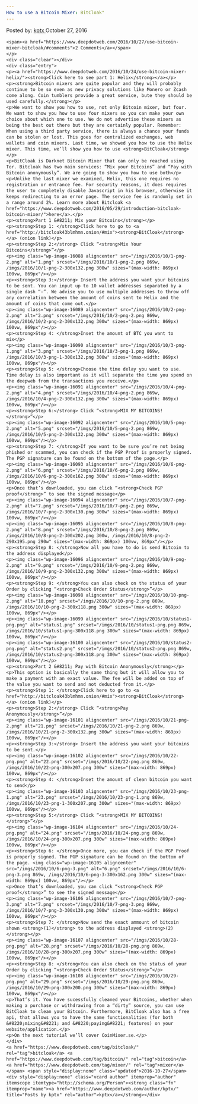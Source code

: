 ```yaml
---
How to use a Bitcoin Mixer: BitCloak"
---
```

<article class="post-listing post-16087 post type-post status-publish format-standard has-post-thumbnail hentry  tag-bitcloak tag-bitcoin tag-mixer">
    <div class="post-inner">
        <span>Posted by: <a href="https://www.deepdotweb.com/author/kptx/" title="">kptx </a></span>
    <span>October 27, 2016</span>
    
    <span><a href="https://www.deepdotweb.com/2016/10/27/use-bitcoin-mixer-bitcloak/#comments">2 Comments</a></span>
    </p>
    <div class="clear"></div>
    <div class="entry">
    <p><a href="https://www.deepdotweb.com/2016/10/24/use-bitcoin-mixer-helix/"><strong>Click here to see part 1: Helix</strong></a></p>
    <p><strong>Bitcoin mixers are quite popular and they will probably continue to be so even as new privacy solutions like Monero or Zcash come along. Coin tumblers provide a great service, bute they should be used carefully.</strong></p>
    <p>We want to show you how to use, not only Bitcoin mixer, but four. We want to show you how to use four mixers so you can make your own choice about which one to use. We do not advertise these mixers as being the best out there but they are certainly popular. Remember: When using a third party service, there is always a chance your funds can be stolen or lost. This goes for centralized exchanges, web wallets and coin mixers. Last time, we showed you how to use the Helix mixer. This time, we’ll show you how to use <strong>BitCloak</strong></p>
    <p>BitCloak is Darknet Bitcoin Mixer that can only be reached using Tor. Bitcloak has two main services: “Mix your Bitcoins” and “Pay with Bitcoin anonymously”. We are going to show you how to use both</p>
    <p>Unlike the last mixer we examined, Helix, this one requires no registration or entrance fee. For security reasons, it does requires the user to completely disable Javascript in his browser, otherwise it keeps redirecting to an error page. The service fee is randomly set in a range around 2%. Learn more about Bitcloak <a href="https://www.deepdotweb.com/2016/05/29/introduction-bitcloak-bitcoin-mixer/">here</a>.</p>
    <p><strong>Part 1 &#8211; Mix your Bitcoins</strong></p>
    <p><strong>Step 1: </strong>Click here to go to <a href="http://bitcloak43blmhmn.onion/#mix"><strong>BitCloak</strong></a> (onion link)</p>
    <p><strong>Step 2:</strong> Click “<strong>Mix Your Bitcoins</strong>”</p>
    <p><img class="wp-image-16088 aligncenter" src="/imgs/2016/10/1-png-2.png" alt="1.png" srcset="/imgs/2016/10/1-png-2.png 869w, /imgs/2016/10/1-png-2-300x132.png 300w" sizes="(max-width: 869px) 100vw, 869px"/></p>
    <p><strong>Step 3:</strong> Insert the address you want your bitcoins to be sent. You can input up to 10 wallet addresses separated by a single dash “-”. We advise you to use multiple addresses to throw off any correlation between the amount of coins sent to Helix and the amount of coins that come out.</p>
    <p><img class="wp-image-16089 aligncenter" src="/imgs/2016/10/2-png-2.png" alt="2.png" srcset="/imgs/2016/10/2-png-2.png 869w, /imgs/2016/10/2-png-2-300x132.png 300w" sizes="(max-width: 869px) 100vw, 869px"/></p>
    <p><strong>Step 4: </strong>Inset the amount of BTC you want to mix</p>
    <p><img class="wp-image-16090 aligncenter" src="/imgs/2016/10/3-png-1.png" alt="3.png" srcset="/imgs/2016/10/3-png-1.png 869w, /imgs/2016/10/3-png-1-300x132.png 300w" sizes="(max-width: 869px) 100vw, 869px"/></p>
    <p><strong>Step 5: </strong>Choose the time delay you want to use. Time delay is also important as it will separate the time you spend on the deepweb from the transactions you receive.</p>
    <p><img class="wp-image-16091 aligncenter" src="/imgs/2016/10/4-png-2.png" alt="4.png" srcset="/imgs/2016/10/4-png-2.png 869w, /imgs/2016/10/4-png-2-300x132.png 300w" sizes="(max-width: 869px) 100vw, 869px"/></p>
    <p><strong>Step 6:</strong> Click “<strong>MIX MY BITCOINS!</strong>”</p>
    <p><img class="wp-image-16092 aligncenter" src="/imgs/2016/10/5-png-2.png" alt="5.png" srcset="/imgs/2016/10/5-png-2.png 869w, /imgs/2016/10/5-png-2-300x132.png 300w" sizes="(max-width: 869px) 100vw, 869px"/></p>
    <p><strong>Step 7: </strong>If you want to be sure you’re not being phished or scammed, you can check if the PGP Proof is properly signed. The PGP signature can be found on the bottom of the page.</p>
    <p><img class="wp-image-16093 aligncenter" src="/imgs/2016/10/6-png-2.png" alt="6.png" srcset="/imgs/2016/10/6-png-2.png 869w, /imgs/2016/10/6-png-2-300x162.png 300w" sizes="(max-width: 869px) 100vw, 869px"/></p>
    <p>Once that’s downloaded, you can click “<strong>Check PGP proof</strong>” to see the signed message</p>
    <p><img class="wp-image-16094 aligncenter" src="/imgs/2016/10/7-png-2.png" alt="7.png" srcset="/imgs/2016/10/7-png-2.png 869w, /imgs/2016/10/7-png-2-300x130.png 300w" sizes="(max-width: 869px) 100vw, 869px"/></p>
    <p><img class="wp-image-16095 aligncenter" src="/imgs/2016/10/8-png-2.png" alt="8.png" srcset="/imgs/2016/10/8-png-2.png 869w, /imgs/2016/10/8-png-2-300x202.png 300w, /imgs/2016/10/8-png-2-290x195.png 290w" sizes="(max-width: 869px) 100vw, 869px"/></p>
    <p><strong>Step 8: </strong>Now all you have to do is send Bitcoin to the address displayed</p>
    <p><img class="wp-image-16096 aligncenter" src="/imgs/2016/10/9-png-2.png" alt="9.png" srcset="/imgs/2016/10/9-png-2.png 869w, /imgs/2016/10/9-png-2-300x132.png 300w" sizes="(max-width: 869px) 100vw, 869px"/></p>
    <p><strong>Step 9: </strong>You can also check on the status of your Order by clicking “<strong>Check Order Status</strong>”</p>
    <p><img class="wp-image-16098 aligncenter" src="/imgs/2016/10/10-png-2.png" alt="10.png" srcset="/imgs/2016/10/10-png-2.png 869w, /imgs/2016/10/10-png-2-300x118.png 300w" sizes="(max-width: 869px) 100vw, 869px"/></p>
    <p><img class="wp-image-16099 aligncenter" src="/imgs/2016/10/status1-png.png" alt="status1.png" srcset="/imgs/2016/10/status1-png.png 869w, /imgs/2016/10/status1-png-300x118.png 300w" sizes="(max-width: 869px) 100vw, 869px"/></p>
    <p><img class="wp-image-16100 aligncenter" src="/imgs/2016/10/status2-png.png" alt="status2.png" srcset="/imgs/2016/10/status2-png.png 869w, /imgs/2016/10/status2-png-300x118.png 300w" sizes="(max-width: 869px) 100vw, 869px"/></p>
    <p><strong>Part 2 &#8211; Pay with Bitcoin Anonymously</strong></p>
    <p>This option is basically the same thing but it will allow you to make a payment with an exact value. The fee will be added on top of the value you want to send and not deducted from it.</p>
    <p><strong>Step 1: </strong>Click here to go to <a href="http://bitcloak43blmhmn.onion/#mix"><strong>BitCloak</strong></a> (onion link)</p>
    <p><strong>Step 2:</strong> Click “<strong>Pay Anonymously</strong>”</p>
    <p><img class="wp-image-16101 aligncenter" src="/imgs/2016/10/21-png-2.png" alt="21.png" srcset="/imgs/2016/10/21-png-2.png 869w, /imgs/2016/10/21-png-2-300x132.png 300w" sizes="(max-width: 869px) 100vw, 869px"/></p>
    <p><strong>Step 3:</strong> Insert the address you want your bitcoins to be sent.</p>
    <p><img class="wp-image-16102 aligncenter" src="/imgs/2016/10/22-png.png" alt="22.png" srcset="/imgs/2016/10/22-png.png 869w, /imgs/2016/10/22-png-300x207.png 300w" sizes="(max-width: 869px) 100vw, 869px"/></p>
    <p><strong>Step 4: </strong>Inset the amount of clean bitcoin you want to send</p>
    <p><img class="wp-image-16103 aligncenter" src="/imgs/2016/10/23-png-1.png" alt="23.png" srcset="/imgs/2016/10/23-png-1.png 869w, /imgs/2016/10/23-png-1-300x207.png 300w" sizes="(max-width: 869px) 100vw, 869px"/></p>
    <p><strong>Step 5:</strong> Click “<strong>MIX MY BITCOINS!</strong>”</p>
    <p><img class="wp-image-16104 aligncenter" src="/imgs/2016/10/24-png.png" alt="24.png" srcset="/imgs/2016/10/24-png.png 869w, /imgs/2016/10/24-png-300x207.png 300w" sizes="(max-width: 869px) 100vw, 869px"/></p>
    <p><strong>Step 6: </strong>Once more, you can check if the PGP Proof is properly signed. The PGP signature can be found on the bottom of the page. <img class="wp-image-16105 aligncenter" src="/imgs/2016/10/6-png-3.png" alt="6.png" srcset="/imgs/2016/10/6-png-3.png 869w, /imgs/2016/10/6-png-3-300x162.png 300w" sizes="(max-width: 869px) 100vw, 869px"/></p>
    <p>Once that’s downloaded, you can click “<strong>Check PGP proof</strong>” to see the signed message</p>
    <p><img class="wp-image-16106 aligncenter" src="/imgs/2016/10/7-png-3.png" alt="7.png" srcset="/imgs/2016/10/7-png-3.png 869w, /imgs/2016/10/7-png-3-300x130.png 300w" sizes="(max-width: 869px) 100vw, 869px"/></p>
    <p><strong>Step 7: </strong>Now send the exact ammount of bitcoin shown <strong>(1)</strong> to the address displayed <strong>(2)</strong></p>
    <p><img class="wp-image-16107 aligncenter" src="/imgs/2016/10/28-png.png" alt="28.png" srcset="/imgs/2016/10/28-png.png 869w, /imgs/2016/10/28-png-300x207.png 300w" sizes="(max-width: 869px) 100vw, 869px"/></p>
    <p><strong>Step 8: </strong>You can also check on the status of your Order by clicking “<strong>Check Order Status</strong>”</p>
    <p><img class="wp-image-16108 aligncenter" src="/imgs/2016/10/29-png.png" alt="29.png" srcset="/imgs/2016/10/29-png.png 869w, /imgs/2016/10/29-png-300x200.png 300w" sizes="(max-width: 869px) 100vw, 869px"/></p>
    <p>That’s it. You have sucessfully cleaned your Bitcoins, whether when making a purchase or withdrawing from a “dirty” source, you can use BitCloak to clean your Bitcoin. Furthermore, BitCloak also has a free api, that allows you to have the same functionalities (for both &#8220;mixing&#8221; and &#8220;paying&#8221; features) on your website/application.</p>
    <p>On the next tutorial we’ll cover CoinMixer.se.</p>
    </div>
    <a href="https://www.deepdotweb.com/tag/bitcloak/" rel="tag">bitcloak</a> <a href="https://www.deepdotweb.com/tag/bitcoin/" rel="tag">bitcoin</a> <a href="https://www.deepdotweb.com/tag/mixer/" rel="tag">mixer</a></span> <span style="display:none" class="updated">2016-10-27</span>
    <div style="display:none" class="vcard author" itemprop="author" itemscope itemtype="http://schema.org/Person"><strong class="fn" itemprop="name"><a href="https://www.deepdotweb.com/author/kptx/" title="Posts by kptx" rel="author">kptx</a></strong></div>
    

